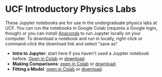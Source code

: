 # UCF Introductory Physics Labs
These Jupyter notebooks are for use in the undergraduate physics labs at UCF. You can run the notebooks in Google Colab (requires a Google login, though) or you can install [Anaconda](https://www.anaconda.com/products/individual) to run Jupyter locally on your computer. To download a notebook and run in locally, right-click or command-click the download link and select "save as".  
  
- **Intro to Jupyter**: start here if you haven't used a Juypter notebook before. [Open in Colab](https://colab.research.google.com/github/adamlamee/UCF_labs/blob/master/intro.ipynb) or [download](https://github.com/adamlamee/UCF_labs/raw/master/intro.ipynb).  
- **Making Comparisons**: [open in Colab](https://colab.research.google.com/github/adamlamee/UCF_labs/blob/master/making_comparisons.ipynb) or [download](https://github.com/adamlamee/UCF_labs/raw/master/making_comparisons.ipynb).  
- **Fitting a Model**: [open in Colab](https://colab.research.google.com/github/adamlamee/UCF_labs/blob/master/fitting_a_model.ipynb) or [download](https://github.com/adamlamee/UCF_labs/raw/master/fitting_a_model.ipynb).  
